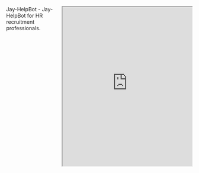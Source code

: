 <iframe width="350" height="430" align="right" allow="microphone;" src="https://console.dialogflow.com/api-client/demo/embedded/Jay-HelpBot"></iframe>
Jay-HelpBot - Jay-HelpBot for HR recruitment professionals.
